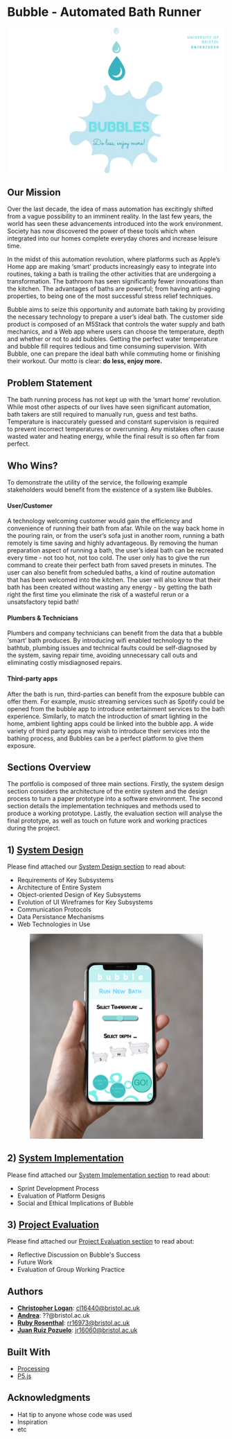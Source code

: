 # Bubble - Automated Bath Runner
<p align="center">
  <img src="Intro_images/background.png" alt="drawing" width="800"/>
</p>

## Our Mission
Over the last decade, the idea of mass automation has excitingly shifted from a vague possibility to an imminent reality. In the last few years, the world has seen these advancements introduced into the work environment. Society has now discovered the power of these tools which when integrated into our homes complete everyday chores and increase leisure time. 

In the midst of this automation revolution, where platforms such as Apple’s Home app are making ‘smart’ products increasingly easy to integrate into routines, taking a bath is trailing the other activities that are undergoing a transformation. The bathroom has seen significantly fewer innovations than the kitchen. The advantages of baths are powerful; from having anti-aging properties, to being one of the most successful stress relief techniques. 

Bubble aims to seize this opportunity and automate bath taking by providing the necessary technology to prepare a user’s ideal bath. The customer side product is composed of an M5Stack that controls the water supply and bath mechanics, and a Web app where users can choose the temperature, depth and whether or not to add bubbles. Getting the perfect water temperature and bubble fill requires tedious and time consuming supervision. With Bubble, one can prepare the ideal bath while commuting home or finishing their workout. Our motto is clear: **do less, enjoy more.** 

## Problem Statement
The bath running process has not kept up with the ‘smart home’ revolution. While most other aspects of our lives have seen significant automation, bath takers are still required to manually run, guess and test baths. Temperature is inaccurately guessed and constant supervision is required to prevent incorrect temperatures or overrunning. Any mistakes often cause wasted water and heating energy, while the final result is so often far from perfect. 

## Who Wins?
To demonstrate the utility of the service, the following example stakeholders would benefit from the existence of a system like Bubbles.
#### User/Customer
A technology welcoming customer would gain the efficiency and convenience of running their bath from afar. While on the way back home in the pouring rain, or from the user’s sofa just in another room, running a bath remotely is time saving and highly advantageous. By removing the human preparation aspect of running a bath, the user’s ideal bath can be recreated every time - not too hot, not too cold. The user only has to give the run command to create their perfect bath from saved presets in minutes. The user can also benefit from scheduled baths, a kind of routine automation that has been welcomed into the kitchen. The user will also know that their bath has been created without wasting any energy - by getting the bath right the first time you eliminate the risk of a wasteful rerun or a unsatsfactory tepid bath!

#### Plumbers & Technicians
Plumbers and company technicians can benefit from the data that a bubble ‘smart’ bath produces. By introducing wifi enabled technology to the bathtub, plumbing issues and technical faults could be self-diagnosed by the system, saving repair time, avoiding unnecessary call outs and eliminating costly misdiagnosed repairs.

#### Third-party apps
After the bath is run, third-parties can benefit from the exposure bubble can offer them. For example, music streaming services such as Spotify could be opened from the bubble app to introduce entertainment services to the bath experience. Similarly, to match the introduction of smart lighting in the home, ambient lighting apps could be linked into the bubble app. A wide variety of third party apps may wish to introduce their services into the bathing process, and Bubbles can be a perfect platform to give them exposure.

## Sections Overview
The portfolio is composed of three main sections. Firstly, the system design section considers the architecture of the entire system and the design process to turn a paper prototype into a software environment. The second section details the implementation techniques and methods used to produce a working prototype. Lastly, the evaluation section will analyse the final prototype, as well as touch on future work and working practices during the project. 

## 1) [System Design](System_Design.md)
Please find attached our [System Design section](System_Design.md) to read about:

* Requirements of Key Subsystems
* Architecture of Entire System
* Object-oriented Design of Key Subsystems
* Evolution of UI Wireframes for Key Subsystems
* Communication Protocols
* Data Persistance Mechanisms 
* Web Technologies in Use

<p align="center">
  <img src="Intro_images/phone_mockup.jpg" alt="drawing" width="400"/>
</p>

## 2) [System Implementation](System_Implementation.md)
Please find attached our [System Implementation section](System_Implementation.md) to read about:

* Sprint Development Process
* Evaluation of Platform Designs
* Social and Ethical Implications of Bubble

## 3) [Project Evaluation](Project_Evaluation.md)
Please find attached our [Project Evaluation section](Project_Evaluation.md) to read about:

* Reflective Discussion on Bubble's Success
* Future Work
* Evaluation of Group Working Practice

## Authors

* [**Christopher Logan**](https://github.com/kitlogan): cl16440@bristol.ac.uk
* [**Andrea**](https://github.com/andreeaparsley97): ??@bristol.ac.uk
* [**Ruby Rosenthal**](https://github.com/rubyrosenthal): rr16973@bristol.ac.uk
* [**Juan Ruiz Pozuelo**](https://github.com/kitlogan): jr16060@bristol.ac.uk

## Built With

* [Processing](https://processing.org/) 
* [P5.js](https://p5js.org/)

## Acknowledgments

* Hat tip to anyone whose code was used
* Inspiration
* etc

